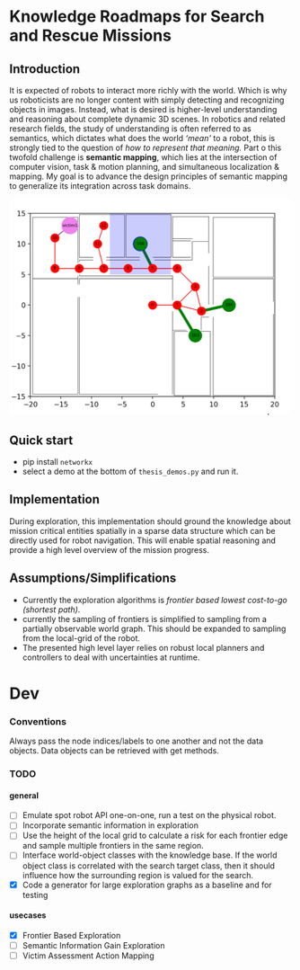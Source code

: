 # Knowledge Roadmaps for Search and Rescue Missions

## Introduction
It is expected of robots to interact more richly with the world. Which is why us roboticists are no longer content with simply detecting and recognizing objects in images. Instead, what is desired is higher-level understanding and reasoning about complete dynamic 3D scenes. 
In robotics and related research fields, the study of understanding is often referred to as semantics, which dictates what does the world _‘mean'_ to a robot, this is strongly tied to the question of _how to represent that meaning._ Part o this twofold challenge is **semantic mapping**, which lies at the intersection of computer vision, task & motion planning, and simultaneous localization & mapping. 
My goal is to advance the design principles of semantic mapping to generalize its integration across task domains.

<img src="documentation/villa%20frontier%20exploration.gif" alt="alt text" width="500" height="whatever">


## Quick start
- pip install `networkx`
- select a demo at the bottom of `thesis_demos.py` and run it.

## Implementation
During exploration, this implementation should ground the knowledge about mission critical entities spatially in a sparse data structure which can be directly used for robot navigation.
This will enable spatial reasoning and provide a high level overview of the mission progress.

## Assumptions/Simplifications
- Currently the exploration algorithms is _frontier based lowest cost-to-go (shortest path)_.
- currently the sampling of frontiers is simplified to sampling from a partially observable world graph. This should be expanded to sampling from the local-grid of the robot.
- The presented high level layer relies on robust local planners and controllers to deal with uncertainties at runtime.
  
# Dev

### Conventions
Always pass the node indices/labels to one another and not the data objects. 
Data objects can be retrieved with get methods.

### TODO

#### general
- [ ] Emulate spot robot API one-on-one, run a test on the physical robot.
- [ ] Incorporate semantic information in exploration 
- [ ] Use the height of the local grid to calculate a risk for each frontier edge and sample multiple frontiers in the same region.
- [ ] Interface world-object classes with the knowledge base. If the world object class is correlated with the search target class, then it should influence how the surrounding region is valued for the search.
- [X] Code a generator for large exploration graphs as a baseline and for testing

#### usecases
- [X] Frontier Based Exploration
- [ ] Semantic Information Gain Exploration
- [ ] Victim Assessment Action Mapping